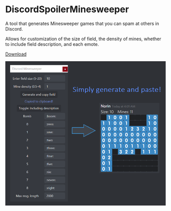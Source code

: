 # DiscordSpoilerMinesweeper
A tool that generates Minesweeper games that you can spam at others in Discord.

Allows for customization of the size of field, the density of mines, whether to include field description, and each emote.

[Download](https://github.com/ItsNorin/DiscordSpoilerMinesweeper/releases/download/1.0/discord_minesweeper.jar)

![Screenshot](https://raw.githubusercontent.com/ItsNorin/DiscordSpoilerMinesweeper/1.0/discord_minesweeper_0.3.png)
